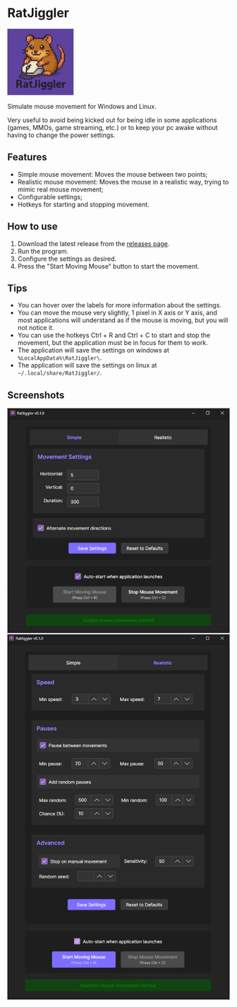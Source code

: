 # RatJiggler
[<img src="./src/RatJiggler/Assets/logo.png" width="150" />](./src/RatJiggler/Assets/logo.ico) 

Simulate mouse movement for Windows and Linux.

Very useful to avoid being kicked out for being idle in some applications (games, MMOs, game streaming, etc.)
or to keep your pc awake without having to change the power settings.

## Features

- Simple mouse movement: Moves the mouse between two points;
- Realistic mouse movement: Moves the mouse in a realistic way, trying to mimic real mouse movement;
- Configurable settings;
- Hotkeys for starting and stopping movement.

## How to use

1. Download the latest release from the [releases page](https://github.com/adleywd/RatJiggler/releases).
2. Run the program.
3. Configure the settings as desired.
4. Press the "Start Moving Mouse" button to start the movement.

## Tips

- You can hover over the labels for more information about the settings.
- You can move the mouse very slightly, 1 pixel in X axis or Y axis, and most applications will understand as if the mouse is moving, but you will not notice it.
- You can use the hotkeys Ctrl + R and Ctrl + C to start and stop the movement, but the application must be in focus for them to work.
- The application will save the settings on windows at `%LocalAppData%\RatJiggler\`.
- The application will save the settings on linux at `~/.local/share/RatJiggler/`.

## Screenshots
![screenshot1.png](./assets/screenshot1.png)
![screenshot2.png](./assets/screenshot2.png)
